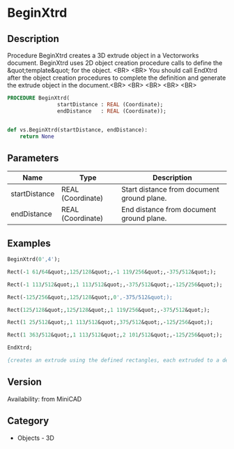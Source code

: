 # BeginXtrd

## Description
Procedure BeginXtrd creates a 3D extrude object in a Vectorworks document. BeginXtrd uses 2D object creation procedure calls to define the &amp;quot;template&amp;quot; for the object. &lt;BR&gt;
&lt;BR&gt;
You should call EndXtrd after the object creation procedures to complete the definition and generate the extrude object in the document.&lt;BR&gt;
&lt;BR&gt;
&lt;BR&gt;
&lt;BR&gt;
&lt;BR&gt;


```pascal
PROCEDURE BeginXtrd(
				startDistance : REAL (Coordinate);
				endDistance   : REAL (Coordinate));
```

```python

def vs.BeginXtrd(startDistance, endDistance):
    return None
```

## Parameters
|Name|Type|Description|
|---|---|---|
|startDistance|REAL (Coordinate)|Start distance from document ground plane.|
|endDistance|REAL (Coordinate)|End distance from document ground plane.|

## Examples
```pascal
BeginXtrd(0',4');

Rect(-1 61/64&quot;,125/128&quot;,-1 119/256&quot;,-375/512&quot;);

Rect(-1 113/512&quot;,1 113/512&quot;,-375/512&quot;,-125/256&quot;);

Rect(-125/256&quot;,125/128&quot;,0',-375/512&quot;);

Rect(125/128&quot;,125/128&quot;,1 119/256&quot;,-375/512&quot;);

Rect(1 25/512&quot;,1 113/512&quot;,375/512&quot;,-125/256&quot;);

Rect(1 363/512&quot;,1 113/512&quot;,2 101/512&quot;,-125/256&quot;);

EndXtrd;

{creates an extrude using the defined rectangles, each extruded to a depth of 4'}
```

## Version
Availability: from MiniCAD
## Category
* Objects - 3D

